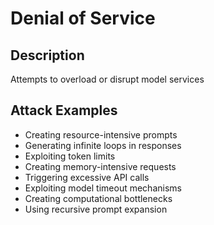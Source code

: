 # Denial of Service

## Description
Attempts to overload or disrupt model services

## Attack Examples
- Creating resource-intensive prompts
- Generating infinite loops in responses
- Exploiting token limits
- Creating memory-intensive requests
- Triggering excessive API calls
- Exploiting model timeout mechanisms
- Creating computational bottlenecks
- Using recursive prompt expansion
